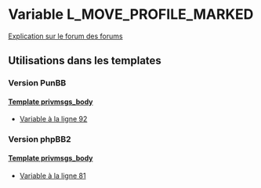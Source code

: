 # Variable L_MOVE_PROFILE_MARKED
[Explication sur le forum des forums](http://forum.forumactif.com/t294113-listing-des-variables#L_MOVE_PROFILE_MARKED)
## Utilisations dans les templates
### Version PunBB
#### [Template privmsgs_body](punbb/privmsgs_body.md)
* [Variable à la ligne 92](../punbb/privmsgs_body.tpl#L92)
### Version phpBB2
#### [Template privmsgs_body](subsilver/privmsgs_body.md)
* [Variable à la ligne 81](../subsilver/privmsgs_body.tpl#L81)